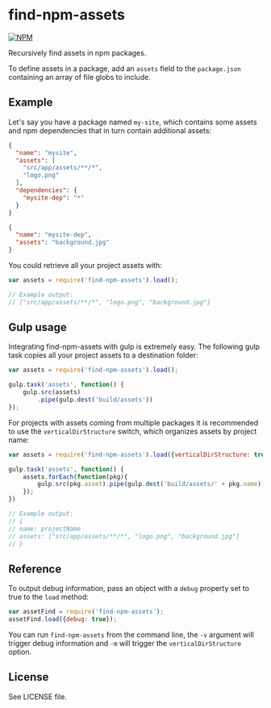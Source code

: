 # find-npm-assets

[![NPM](https://nodei.co/npm/find-npm-assets.png?compact=true)](https://nodei.co/npm/find-npm-assets/)

Recursively find assets in npm packages.

To define assets in a package, add an `assets` field to the `package.json` containing an array of file globs to include.

## Example

Let's say you have a package named `my-site`, which contains some assets and npm dependencies that in turn contain additional assets:

```json
{
  "name": "mysite",
  "assets": [
    "src/app/assets/**/*",
    "logo.png"
  ],
  "dependencies": {
  	"mysite-dep": "*"
  }
}
```

```json
{
  "name": "mysite-dep",
  "assets": "background.jpg"
}
```

You could retrieve all your project assets with:

```js
var assets = require('find-npm-assets').load();

// Example output:
// ["src/app/assets/**/*", "logo.png", "background.jpg"]

```

## Gulp usage

Integrating find-npm-assets with gulp is extremely easy. The following gulp task copies all your project assets to a destination folder:

```js
var assets = require('find-npm-assets').load();

gulp.task('assets', function() {
    gulp.src(assets)
        .pipe(gulp.dest('build/assets'))
});

```

For projects with assets coming from multiple packages it is recommended to use the `verticalDirStructure` switch, which organizes assets by project name:

```js
var assets = require('find-npm-assets').load({verticalDirStructure: true});

gulp.task('assets', function() {
    assets.forEach(function(pkg){
        gulp.src(pkg.asset).pipe(gulp.dest('build/assets/' + pkg.name));
    });
})

// Example output:
// {
// name: projectName
// assets: ["src/app/assets/**/*", "logo.png", "background.jpg"]
// }
```

## Reference

To output debug information, pass an object with a `debug` property set to true to the `load` method:

```js
var assetFind = require('find-npm-assets');
assetFind.load({debug: true});
```

You can run `find-npm-assets` from the command line, the `-v` argument will trigger debug information and `-m` will trigger the `verticalDirStructure` option.


## License
See LICENSE file.
